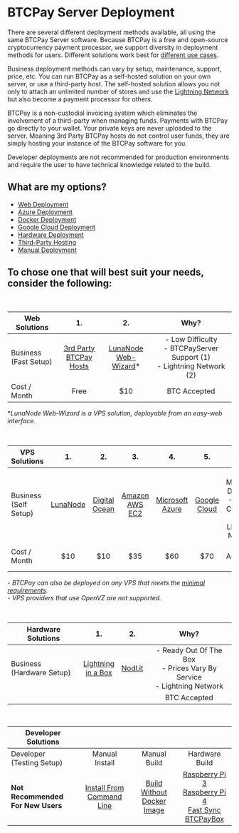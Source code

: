 # BTCPay Server Deployment

There are several different deployment methods available, all using the same BTCPay Server software. Because BTCPay is a free and open-source cryptocurrency payment processor, we support diversity in deployment methods for users. Different solutions work best for [different use cases](UseCase.md). 

Business deployment methods can vary by setup, maintenance, support, price, etc. You can run BTCPay as a self-hosted solution on your own server, or use a third-party host. The self-hosted solution allows you not only to attach an unlimited number of stores and use the [Lightning Network](LightningNetwork.md) but also become a payment processor for others.

BTCPay is a non-custodial invoicing system which eliminates the involvement of a third-party when managing funds. Payments with BTCPay go directly to your wallet. Your private keys are never uploaded to the server. Meaning 3rd Party BTCPay hosts do not control user funds, they are simply hosting your instance of the BTCPay software for you.

Developer deployments are not recommended for production environments and require the user to have technical knowledge related to the build. 

## What are my options?

* [Web Deployment](LunaNodeWebDeployment.md)
* [Azure Deployment](AzureDeployment.md)
* [Docker Deployment](DockerDeployment.md)
* [Google Cloud Deployment](GoogleCloudDeployment.md)
* [Hardware Deployment](HardwareDeployment.md)
* [Third-Party Hosting](ThirdPartyHosting.md)
* [Manual Deployment](ManualDeployment.md)

## To chose one that will best suit your needs, consider the following:

<br>

|Web Solutions                             |1.                            |2.          |Why?          |     
| ---------------------------------------- |:----------------------------:|:----------:|:------------:|
|Business<br>(Fast Setup)                  |[3rd Party <br> BTCPay Hosts](ThirdPartyHosting.md)  |[LunaNode <br> Web-Wizard](LunaNodeWebDeployment.md)* |- Low Difficulty<br>- BTCPayServer Support (1)<br>- Lightning Network (2)     |
|Cost / Month                                     | Free                    | $10 |BTC Accepted  |

**LunaNode Web-Wizard is a VPS solution, deployable from an easy-web interface.*

<br>

|VPS Solutions                 |1.               |2.          |3.       |4.       |5.       |Why?     |
| ---------------------------- |:---------------:|:----------:|:-------:|:-------:|:-------:|:-------:|
|Business<br>(Self Setup)      |[LunaNode](https://medium.com/@BtcpayServer/hosting-btcpayserver-on-lunanode-bf9ef5fff75b)|[Digital<br>Ocean](https://medium.com/@molthoff/running-btcpay-on-digital-ocean-for-10-month-how-to-add-other-coins-7a497339fb2f)|[Amazon<br>AWS EC2](https://wiki.ion.radar.tech/tutorials/nodes/btcpay-+-aws-ec2)|[Microsoft<br>Azure](AzureDeployment.md)    |[Google<br>Cloud](GoogleCloudDeployment.md) |-Moderate Difficulty<br>-Docker Compose<br>-Lightning Network    |
|Cost / Month          |$10 | $10 | $35 | $60 | $70  |BTC Accepted (1)|

*- BTCPay can also be deployed on any VPS that meets the [minimal requirements](FAQ/FAQ-Deployment.md#what-are-the-minimal-requirements-for-btcpay).*<br>
*- VPS providers that use OpenVZ are not supported.*

<br>

|Hardware Solutions                    |1.                        |2.        |Why?      |   
| ------------------------------------ |:------------------------:|:--------:|:--------:|
|Business<br>(Hardware Setup)          |   [Lightning<br>in a Box](https://lightninginabox.co/)  | [Nodl.it](https://www.nodl.it/) |- Ready Out Of The Box<br>- Prices Vary By Service<br>- Lightning Network<br>|
|                                      |                            |            |BTC Accepted|

<br>

|Developer Solutions                     |                     |                   |              |    
| -------------------------------------- |:-------------------:|:-----------------:|:------------:|
|Developer<br>(Testing Setup)            |Manual Install       |Manual Build       |Hardware Build|
|**Not Recommended<br>For New Users**    |[Install From<br>Command Line](ManualDeploymentExtended.md)|[Build Without<br>Docker Image](ManualDeployment.md) |[Raspberry Pi 3](RaspberryPiDeployment.md)<br>[Raspberry Pi 4](https://medium.com/@wiz/1731a56719d5)<br>[Fast Sync](https://github.com/btcpayserver/btcpayserver-docker/tree/master/contrib/FastSync)<br>[BTCPayBox](HardwareDeployment.md) |

